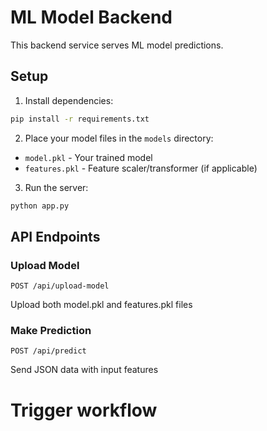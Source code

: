 # ML Model Backend

This backend service serves ML model predictions.

## Setup

1. Install dependencies:
```bash
pip install -r requirements.txt
```

2. Place your model files in the `models` directory:
- `model.pkl` - Your trained model
- `features.pkl` - Feature scaler/transformer (if applicable)

3. Run the server:
```bash
python app.py
```

## API Endpoints

### Upload Model
```
POST /api/upload-model
```
Upload both model.pkl and features.pkl files

### Make Prediction
```
POST /api/predict
```
Send JSON data with input features
# Trigger workflow
